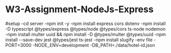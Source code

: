 # W3-Assignment-NodeJs-Express

#setup
-cd server
-npm init -y
-npm install express cors dotenv
-npm install -D typescript @types/express @types/node @types/cors ts-node nodemon
-npm install multer uuid && npm install -D @types/multer @types/uuid
-npm install --save-dev jest @types/jest ts-jest
-npm install slugify
-env file 
    -PORT=3000
    -NODE_ENV=development
    -DB_PATH=./data/hotel-id.json